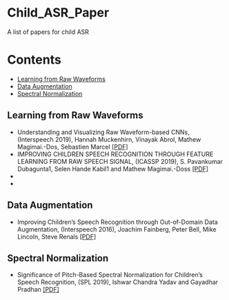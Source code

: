 # Child_ASR_Paper
A list of papers for child ASR

# Contents
* [Learning from Raw Waveforms](#Learning-from-Raw-Waveforms)
* [Data Augmentation](#Data-Augmentation)
* [Spectral Normalization](#Spectral-Normalization)

## Learning from Raw Waveforms
- Understanding and Visualizing Raw Waveform-based CNNs, (Interspeech 2019), Hannah Muckenhirn, Vinayak Abrol, Mathew Magimai.-Dos, Sebastien Marcel [[PDF]](https://publications.idiap.ch/downloads/papers/2019/Muckenhirn_INTERSPEECH_2019.pdf)
- IMPROVING CHILDREN SPEECH RECOGNITION THROUGH FEATURE LEARNING FROM RAW SPEECH SIGNAL, (ICASSP 2019), S. Pavankumar Dubagunta1, Selen Hande Kabil1 and Mathew Magimai.-Doss [[PDF]](http://publications.idiap.ch/downloads/papers/2019/Dubagunta_ICASSP-3_2019.pdf)
-
-


## Data Augmentation
- Improving Children’s Speech Recognition through Out-of-Domain Data Augmentation, (Interspeech 2016), Joachim Fainberg, Peter Bell, Mike Lincoln, Steve Renals [[PDF]](http://www.cstr.inf.ed.ac.uk/downloads/publications/2016/master.pdf)

## Spectral Normalization
- Significance of Pitch-Based Spectral Normalization for Children’s Speech Recognition, (SPL 2019), Ishwar Chandra Yadav and Gayadhar Pradhan [[PDF]](https://ieeexplore.ieee.org/abstract/document/8889398)

